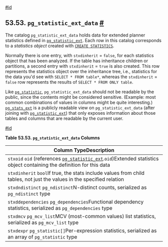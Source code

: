 [#id](#CATALOG-PG-STATISTIC-EXT-DATA)

## 53.53. `pg_statistic_ext_data` [#](#CATALOG-PG-STATISTIC-EXT-DATA)

The catalog `pg_statistic_ext_data` holds data for extended planner statistics defined in [`pg_statistic_ext`](catalog-pg-statistic-ext). Each row in this catalog corresponds to a _statistics object_ created with [`CREATE STATISTICS`](sql-createstatistics).

Normally there is one entry, with `stxdinherit` = `false`, for each statistics object that has been analyzed. If the table has inheritance children or partitions, a second entry with `stxdinherit` = `true` is also created. This row represents the statistics object over the inheritance tree, i.e., statistics for the data you'd see with `SELECT * FROM table*`, whereas the `stxdinherit` = `false` row represents the results of `SELECT * FROM ONLY table`.

Like [`pg_statistic`](catalog-pg-statistic), `pg_statistic_ext_data` should not be readable by the public, since the contents might be considered sensitive. (Example: most common combinations of values in columns might be quite interesting.) [`pg_stats_ext`](view-pg-stats-ext) is a publicly readable view on `pg_statistic_ext_data` (after joining with [`pg_statistic_ext`](catalog-pg-statistic-ext)) that only exposes information about those tables and columns that are readable by the current user.

[#id](#id-1.10.4.55.6)

**Table 53.53. `pg_statistic_ext_data` Columns**

| Column TypeDescription                                                                                                                             |
| -------------------------------------------------------------------------------------------------------------------------------------------------- |
| `stxoid` `oid` (references [`pg_statistic_ext`](catalog-pg-statistic-ext).`oid`)Extended statistics object containing the definition for this data |
| `stxdinherit` `bool`If true, the stats include values from child tables, not just the values in the specified relation                             |
| `stxdndistinct` `pg_ndistinct`N-distinct counts, serialized as `pg_ndistinct` type                                                                 |
| `stxddependencies` `pg_dependencies`Functional dependency statistics, serialized as `pg_dependencies` type                                         |
| `stxdmcv` `pg_mcv_list`MCV (most-common values) list statistics, serialized as `pg_mcv_list` type                                                  |
| `stxdexpr` `pg_statistic[]`Per-expression statistics, serialized as an array of `pg_statistic` type                                                |
